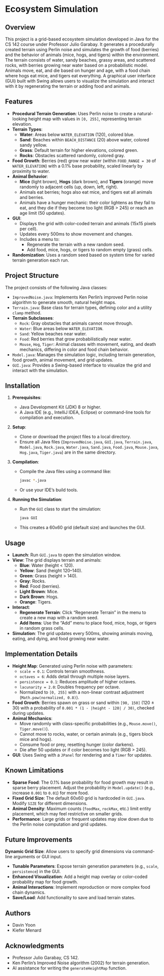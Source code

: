 # Ecosystem Simulation

## Overview

This project is a grid-based ecosystem simulation developed in Java for the CS 142 course under Professor Julio Garabay. It generates a procedurally created terrain using Perlin noise and simulates the growth of food (berries) and the behavior of animals (mice, hogs, and tigers) within the environment. The terrain consists of water, sandy beaches, grassy areas, and scattered rocks, with berries growing near water based on a probabilistic model. Animals move, eat, and die based on hunger and age, with a food chain where hogs eat mice, and tigers eat everything. A graphical user interface (GUI) built with Swing allows users to visualize the simulation and interact with it by regenerating the terrain or adding food and animals.

## Features

- **Procedural Terrain Generation**: Uses Perlin noise to create a natural-looking height map with values in `[0, 255]`, representing terrain elevation.
- **Terrain Types**:
  - **Water**: Areas below `WATER_ELEVATION` (120), colored blue.
  - **Sand**: Beaches within `BEACH_DISTANCE` (20) above water, colored sandy yellow.
  - **Grass**: Default terrain for higher elevations, colored green.
  - **Rocks**: Obstacles scattered randomly, colored gray.
- **Food Growth**: Berries (red) grow near water (within `FOOD_RANGE = 30` of `WATER_ELEVATION`) with a 0.1% base probability, scaled linearly by proximity to water.
- **Animal Behavior**:
  - **Mice** (light brown), **Hogs** (dark brown), and **Tigers** (orange) move randomly to adjacent cells (up, down, left, right).
  - Animals eat berries; hogs also eat mice, and tigers eat all animals and berries.
  - Animals have a hunger mechanic: their color lightens as they fail to eat, and they die if they become too light (RGB &gt; 245) or reach an age limit (50 updates).
- **GUI**:
  - Displays the grid with color-coded terrain and animals (15x15 pixels per cell).
  - Updates every 500ms to show movement and changes.
  - Includes a menu to:
    - Regenerate the terrain with a new random seed.
    - Add food, mice, hogs, or tigers to random empty (grass) cells.
- **Randomization**: Uses a random seed based on system time for varied terrain generation each run.

## Project Structure

The project consists of the following Java classes:

- `ImprovedNoise.java`: Implements Ken Perlin’s improved Perlin noise algorithm to generate smooth, natural height maps.
- `Terrain.java`: Base class for terrain types, defining color and a utility `clamp` method.
- **Terrain Subclasses**:
  - `Rock`: Gray obstacles that animals cannot move through.
  - `Water`: Blue areas below `WATER_ELEVATION`.
  - `Sand`: Yellow beaches near water.
  - `Food`: Red berries that grow probabilistically near water.
  - `Mouse`, `Hog`, `Tiger`: Animal classes with movement, eating, and death mechanics, differing in color and food chain behavior.
- `Model.java`: Manages the simulation logic, including terrain generation, food growth, animal movement, and grid updates.
- `GUI.java`: Provides a Swing-based interface to visualize the grid and interact with the simulation.

## Installation

1. **Prerequisites**:

   - Java Development Kit (JDK) 8 or higher.
   - A Java IDE (e.g., IntelliJ IDEA, Eclipse) or command-line tools for compilation and execution.

2. **Setup**:

   - Clone or download the project files to a local directory.
   - Ensure all Java files (`ImprovedNoise.java`, `GUI.java`, `Terrain.java`, `Model.java`, `Rock.java`, `Water.java`, `Sand.java`, `Food.java`, `Mouse.java`, `Hog.java`, `Tiger.java`) are in the same directory.

3. **Compilation**:

   - Compile the Java files using a command like:

     ```bash
     javac *.java
     ```
   - Or use your IDE’s build tools.

4. **Running the Simulation**:

   - Run the `GUI` class to start the simulation:

     ```bash
     java GUI
     ```
   - This creates a 60x60 grid (default size) and launches the GUI.

## Usage

- **Launch**: Run `GUI.java` to open the simulation window.
- **View**: The grid displays terrain and animals:
  - **Blue**: Water (height &lt; 120).
  - **Yellow**: Sand (height 120–140).
  - **Green**: Grass (height &gt; 140).
  - **Gray**: Rocks.
  - **Red**: Food (berries).
  - **Light Brown**: Mice.
  - **Dark Brown**: Hogs.
  - **Orange**: Tigers.
- **Interact**:
  - **Regenerate Terrain**: Click “Regenerate Terrain” in the menu to create a new map with a random seed.
  - **Add Items**: Use the “Add” menu to place food, mice, hogs, or tigers in random grass cells.
- **Simulation**: The grid updates every 500ms, showing animals moving, eating, and dying, and food growing near water.

## Implementation Details

- **Height Map**: Generated using Perlin noise with parameters:
  - `scale = 0.1`: Controls terrain smoothness.
  - `octaves = 6`: Adds detail through multiple noise layers.
  - `persistence = 0.1`: Reduces amplitude of higher octaves.
  - `lacunarity = 2.0`: Doubles frequency per octave.
  - Normalized to `[0, 255]` with a non-linear contrast adjustment (`Math.pow(normalized, 0.8)`).
- **Food Growth**: Berries spawn on grass or sand within `[90, 150]` (120 ± 30) with a probability of `0.001 * (1 - |height - 120| / 30)`, checked during updates.
- **Animal Mechanics**:
  - Move randomly with class-specific probabilities (e.g., `Mouse.move()`, `Tiger.move()`).
  - Cannot move to rocks, water, or certain animals (e.g., tigers block mice and hogs).
  - Consume food or prey, resetting hunger (color darkens).
  - Die after 50 updates or if color becomes too light (RGB &gt; 245).
- **GUI**: Uses Swing with a `JPanel` for rendering and a `Timer` for updates.

## Known Limitations

- **Sparse Food**: The 0.1% base probability for food growth may result in sparse berry placement. Adjust the probability in `Model.update()` (e.g., increase `0.001` to `0.01`) for more food.
- **Fixed Grid Size**: The default 60x60 grid is hardcoded in `GUI.java`. Modify `SIZE` for different dimensions.
- **Animal Density**: Maximum counts (`foodMax`, `rockMax`, etc.) limit entity placement, which may feel restrictive on smaller grids.
- **Performance**: Large grids or frequent updates may slow down due to the Perlin noise computation and grid updates.

## Future Improvements

**Dynamic Grid Size**: Allow users to specify grid dimensions via command-line arguments or GUI input.

- **Tunable Parameters**: Expose terrain generation parameters (e.g., `scale`, `persistence`) in the GUI.
- **Enhanced Visualization**: Add a height map overlay or color-coded probability map for food growth.
- **Animal Interactions**: Implement reproduction or more complex food chain dynamics.
- **Save/Load**: Add functionality to save and load terrain states.

## Authors

- Davin Yoon
- Kiefer Menard

## Acknowledgments

- Professor Julio Garabay, CS 142.
- Ken Perlin’s Improved Noise algorithm (2002) for terrain generation.
- AI assistance for writing the `generateHeightMap` function.